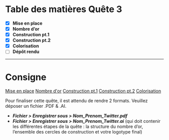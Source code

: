 # Table des matières Quête 3

- [x]  **Mise en place**
- [x]  **Nombre d’or**
- [x]  **Construction pt.1**
- [x]  **Construction pt.2**
- [x]  **Colorisation**
- [ ]  **Dépôt rendu**

---

# Consigne

[Mise en place](https://happy-comb-a9d.notion.site/Mise-en-place-86b7213cbe9642a6877720982db723fb)
[Nombre d'or](https://happy-comb-a9d.notion.site/Nombre-d-or-aa24e37c5381414283d6a2ae7cfb4fbe)
[Construction pt.1](https://happy-comb-a9d.notion.site/Construction-pt-1-5c82067264354f178701936f519803fc)
[Construction pt.2](https://happy-comb-a9d.notion.site/Construction-pt-2-4e8a0690c3dd42bc94fd458daeb5d004)
[Colorisation](https://happy-comb-a9d.notion.site/Colorisation-7b4a94dc604443508d54be27a7876429)

Pour finaliser cette quête, il est attendu de rendre 2 formats. Veuillez déposer un fichier .PDF & .AI.

- ***Fichier > Enregistrer sous > Nom_Prenom_Twitter.pdf***
- ***Fichier > Enregistrer sous > Nom_Prenom_Twitter.ai***  (qui doit contenir les différentes étapes de la quête : la structure du nombre d’or, l’ensemble des cercles de construction et votre logotype final)